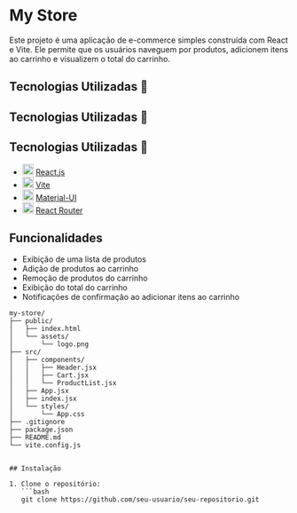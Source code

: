 # My Store

Este projeto é uma aplicação de e-commerce simples construída com React e Vite. Ele permite que os usuários naveguem por produtos, adicionem itens ao carrinho e visualizem o total do carrinho.


## Tecnologias Utilizadas  🔧

## Tecnologias Utilizadas  🔧

## Tecnologias Utilizadas  🔧

- <img src="https://upload.wikimedia.org/wikipedia/commons/a/a7/React-icon.svg" alt="React" width="20"/> [React.js](https://reactjs.org/)
- <img src="https://vitejs.dev/logo.svg" alt="Vite" width="20"/> [Vite](https://vitejs.dev/)
- <img src="https://mui.com/static/logo.png" alt="Material-UI" width="20"/> [Material-UI](https://mui.com/)
- <img src="https://reactrouter.com/favicon.ico" alt="React Router" width="20"/> [React Router](https://reactrouter.com/)


## Funcionalidades

- Exibição de uma lista de produtos
- Adição de produtos ao carrinho
- Remoção de produtos do carrinho
- Exibição do total do carrinho
- Notificações de confirmação ao adicionar itens ao carrinho

```plaintext
my-store/
├── public/
│   ├── index.html
│   └── assets/
│       └── logo.png
├── src/
│   ├── components/
│   │   ├── Header.jsx
│   │   ├── Cart.jsx
│   │   └── ProductList.jsx
│   ├── App.jsx
│   ├── index.jsx
│   └── styles/
│       └── App.css
├── .gitignore
├── package.json
├── README.md
└── vite.config.js 


## Instalação

1. Clone o repositório:
   ```bash
   git clone https://github.com/seu-usuario/seu-repositorio.git